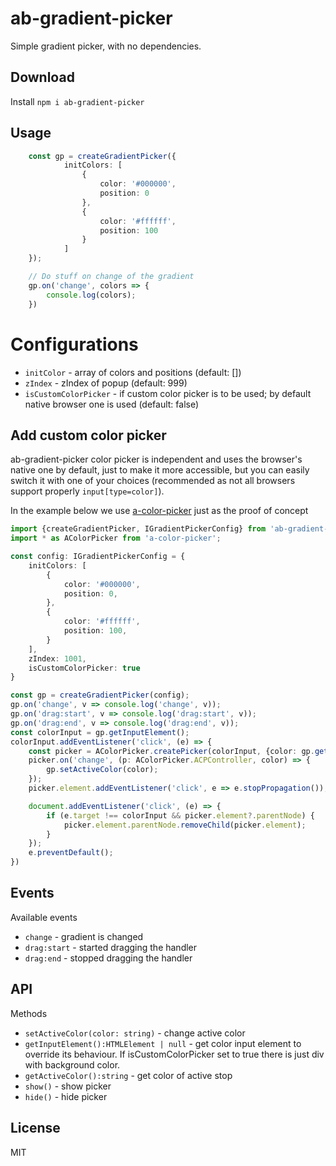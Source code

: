 # ab-gradient-picker

Simple gradient picker, with no dependencies.

## Download

Install `npm i ab-gradient-picker`





## Usage

```ts
    const gp = createGradientPicker({
            initColors: [
                {
                    color: '#000000',
                    position: 0        
                },
                {
                    color: '#ffffff',
                    position: 100        
                }
            ]       
    });

    // Do stuff on change of the gradient
    gp.on('change', colors => {
        console.log(colors);
    })
```





# Configurations

* `initColor` - array of colors and positions (default: [])
* `zIndex` - zIndex of popup (default: 999)
* `isCustomColorPicker` - if custom color picker is to be used; by default native browser one is used (default: false)




## Add custom color picker

ab-gradient-picker color picker is independent and uses the browser's native one by default, just to make it more accessible, but you can easily switch it with one of your choices (recommended as not all browsers support properly `input[type=color]`).

In the example below we use [a-color-picker](https://narsenico.github.io/a-color-picker/) just as the proof of concept

```ts
import {createGradientPicker, IGradientPickerConfig} from 'ab-gradient-picker';
import * as AColorPicker from 'a-color-picker';

const config: IGradientPickerConfig = {
    initColors: [
        {
            color: '#000000',
            position: 0,
        },
        {
            color: '#ffffff',
            position: 100,
        }
    ],
    zIndex: 1001,
    isCustomColorPicker: true
}

const gp = createGradientPicker(config);
gp.on('change', v => console.log('change', v));
gp.on('drag:start', v => console.log('drag:start', v));
gp.on('drag:end', v => console.log('drag:end', v));
const colorInput = gp.getInputElement();
colorInput.addEventListener('click', (e) => {
    const picker = AColorPicker.createPicker(colorInput, {color: gp.getActiveColor()});
    picker.on('change', (p: AColorPicker.ACPController, color) => {
        gp.setActiveColor(color);
    });
    picker.element.addEventListener('click', e => e.stopPropagation());

    document.addEventListener('click', (e) => {
        if (e.target !== colorInput && picker.element?.parentNode) {
            picker.element.parentNode.removeChild(picker.element);
        }
    });
    e.preventDefault();
})


```


## Events

Available events

* `change` - gradient is changed
* `drag:start` - started dragging the handler
* `drag:end` - stopped dragging the handler

## API

Methods

* `setActiveColor(color: string)` - change active color
* `getInputElement():HTMLElement | null` - get color input element to override its behaviour. If isCustomColorPicker set to true there is just div with background color. 
* `getActiveColor():string` - get color of active stop
* `show()` - show picker
* `hide()` - hide picker
## License

MIT
